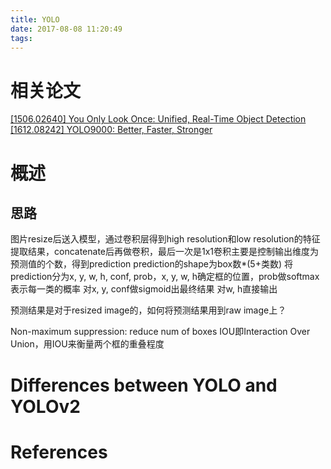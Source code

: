 ```yaml
---
title: YOLO
date: 2017-08-08 11:20:49
tags:
---
```

# 相关论文
[[1506.02640] You Only Look Once: Unified, Real-Time Object Detection](https://arxiv.org/abs/1506.02640)
[[1612.08242] YOLO9000: Better, Faster, Stronger](https://arxiv.org/abs/1612.08242)

# 概述

## 思路
图片resize后送入模型，通过卷积层得到high resolution和low resolution的特征提取结果，concatenate后再做卷积，最后一次是1x1卷积主要是控制输出维度为预测值的个数，得到prediction
prediction的shape为box数*(5+类数)
将prediction分为x, y, w, h, conf, prob，x, y, w, h确定框的位置，prob做softmax表示每一类的概率
对x, y, conf做sigmoid出最终结果
对w, h直接输出

预测结果是对于resized image的，如何将预测结果用到raw image上？

Non-maximum suppression: reduce num of boxes
IOU即Interaction Over Union，用IOU来衡量两个框的重叠程度

# Differences between YOLO and YOLOv2

# References